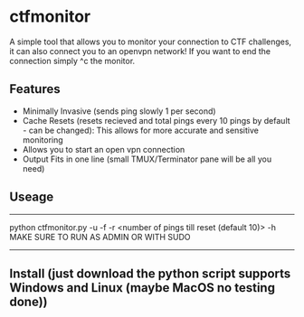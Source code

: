 # ctfmonitor
A simple tool that allows you to monitor your connection to CTF challenges, it can also connect you to an openvpn network! If you want to end the connection simply ^c the monitor.

## Features
- Minimally Invasive (sends ping slowly 1 per second)
- Cache Resets (resets recieved and total pings every 10 pings by default - can be changed): This allows for more accurate and sensitive monitoring
- Allows you to start an open vpn connection
- Output Fits in one line (small TMUX/Terminator pane will be all you need)

## Useage
***
python ctfmonitor.py -u <CTFmachine> -f <openvpn config file> -r <number of pings till reset (default 10)> -h <help>
MAKE SURE TO RUN AS ADMIN OR WITH SUDO
***

## Install (just download the python script supports Windows and Linux (maybe MacOS no testing done))

